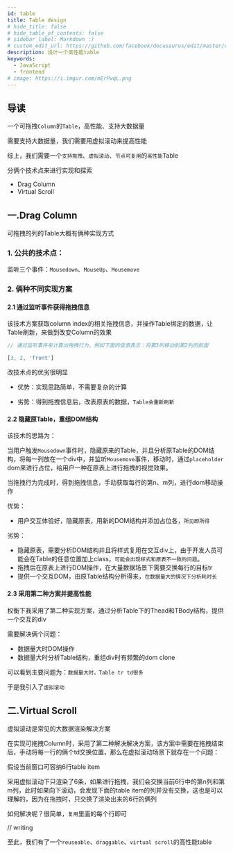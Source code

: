 ```yaml
---
id: table
title: Table design
# hide_title: false
# hide_table_of_contents: false
# sidebar_label: Markdown :)
# custom_edit_url: https://github.com/facebook/docusaurus/edit/master/docs/api-doc-markdown.md
description: 设计一个高性能table
keywords:
  - JavaScript
  - frontend
# image: https://i.imgur.com/mErPwqL.png
---
```


## 导读

一个可拖拽`Column`的`Table`，高性能、支持大数据量

需要支持大数据量，我们需要用虚拟滚动来提高性能

综上，我们需要一个`支持拖拽`、`虚拟滚动`、`节点可复用`的`高性能`Table

分俩个技术点来进行实现和探索

- Drag Column
- Virtual Scroll

## 一.Drag Column

可拖拽的列的Table大概有俩种实现方式

### 1. 公共的技术点：

监听三个事件：`Mousedown`、`MouseUp`、`Mousemove`

### 2. 俩种不同实现方案

#### 2.1 通过监听事件获得拖拽信息

该技术方案获取column index的相关拖拽信息，并操作Table绑定的数据，让Table刷新，来做到改变Column的效果
```js
// 通过监听事件来计算出拖拽行为，例如下面的信息表示：将第3列移动到第2列的前面

[3, 2, 'front']
```
改技术点的优劣很明显

- 优势：实现思路简单，不需要复杂的计算

- 劣势：得到拖拽信息后，改表原表的数据，`Table会重新刷新`

#### 2.2 隐藏原Table，重组DOM结构

该技术的思路为：

当用户触发`Mousedown`事件时，隐藏原来的Table，并且分析原Table的DOM结构，将每一列放在一个div中，并监听`Mousemove`事件，移动时，通过`placeholder` dom来进行占位，给用户一种在原表上进行拖拽的视觉效果。

当拖拽行为完成时，得到拖拽信息，手动获取每行的第n、m列，进行dom移动操作

优势：
- 用户交互体验好，隐藏原表，用新的DOM结构并添加占位各，`所见即所得`

劣势：
- 隐藏原表，需要分析DOM结构并且将样式复用在交互div上，由于开发人员可能会在Table的任意位置加上class，`可能会出现样式和原表不一致的问题`。
- 拖拽后在原表上进行DOM操作，在大量数据场景下需要交换每行的目标tr
- 提供一个交互DOM，由原Table结构分析得来，`在数据量大的情况下分析耗时长`

#### 2.3 采用第二种方案并提高性能

权衡下我采用了第二种实现方案，通过分析Table下的Thead和TBody结构，提供一个交互的div

需要解决俩个问题：

- 数据量大时DOM操作
- 数据量大时分析Table结构，重组div时有频繁的dom clone

可以看到主要问题为：`数据量大时，Table tr td很多`

于是我引入了`虚拟滚动`

## 二.Virtual Scroll

虚拟滚动是常见的大数据渲染解决方案

在实现可拖拽Column时，采用了第二种解决解决方案，该方案中需要在拖拽结束后，手动将每一行的俩个td交换位置，那么在虚拟滚动场景下就存在一个问题：

假设当前窗口可容纳6行table item

采用虚拟滚动下只渲染了6条，如果进行拖拽，我们会交换当前6行中的第n列和第m列，此时如果向下滚动，会发现下面的table item的列并没有交换，这也是可以理解的，因为在拖拽时，只交换了渲染出来的6行的俩列

如何解决呢？很简单，`复用`里面的每个行即可

// writing

至此，我们有了一个`reuseable`、`draggable`、`virtual scroll`的高性能table
